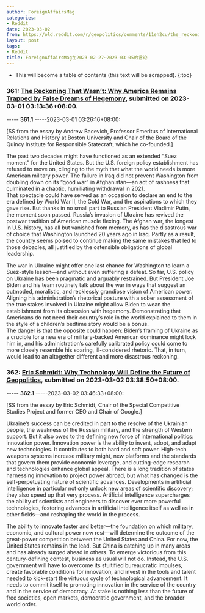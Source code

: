 ```yaml
---
author: ForeignAffairsMag
categories:
- Reddit
date: 2023-03-02
from: https://old.reddit.com/r/geopolitics/comments/11eh2cu/the_reckoning_that_wasnt_why_america_remains/
layout: post
tags:
- Reddit
title: ForeignAffairsMag在2023-02-27~2023-03-05的言论
---
```


* This will become a table of contents (this text will be scrapped).
{:toc}

### 361: [The Reckoning That Wasn’t: Why America Remains Trapped by False Dreams of Hegemony](https://old.reddit.com/r/geopolitics/comments/11eh2cu/the_reckoning_that_wasnt_why_america_remains/), submitted on 2023-03-01 03:13:36+08:00.

----- __361.1__ -----2023-03-01 03:26:16+08:00:

\[SS from the essay by Andrew Bacevich, Professor Emeritus of International Relations and History at Boston University and Chair of the Board of the Quincy Institute for Responsible Statecraft, which he co-founded.\]

The past two decades might have functioned as an extended “Suez moment” for the United States. But the U.S. foreign policy establishment has refused to move on, clinging to the myth that what the world needs is more American military power. The failure in Iraq did not prevent Washington from doubling down on its “good war” in Afghanistan—an act of rashness that culminated in a chaotic, humiliating withdrawal in 2021.  
That spectacle could have served as an occasion to declare an end to the era defined by World War II, the Cold War, and the aspirations to which they gave rise. But thanks in no small part to Russian President Vladimir Putin, the moment soon passed. Russia’s invasion of Ukraine has revived the postwar tradition of American muscle flexing. The Afghan war, the longest in U.S. history, has all but vanished from memory, as has the disastrous war of choice that Washington launched 20 years ago in Iraq. Partly as a result, the country seems poised to continue making the same mistakes that led to those debacles, all justified by the ostensible obligations of global leadership.

  
The war in Ukraine might offer one last chance for Washington to learn a Suez-style lesson—and without even suffering a defeat. So far, U.S. policy on Ukraine has been pragmatic and arguably restrained. But President Joe Biden and his team routinely talk about the war in ways that suggest an outmoded, moralistic, and recklessly grandiose vision of American power. Aligning his administration’s rhetorical posture with a sober assessment of the true stakes involved in Ukraine might allow Biden to wean the establishment from its obsession with hegemony. Demonstrating that Americans do not need their country’s role in the world explained to them in the style of a children’s bedtime story would be a bonus.  
The danger is that the opposite could happen: Biden’s framing of Ukraine as a crucible for a new era of military-backed American dominance might lock him in, and his administration’s carefully calibrated policy could come to more closely resemble his soaring, ill-considered rhetoric. That, in turn, would lead to an altogether different and more disastrous reckoning.

### 362: [Eric Schmidt: Why Technology Will Define the Future of Geopolitics](https://old.reddit.com/r/geopolitics/comments/11fepfo/eric_schmidt_why_technology_will_define_the/), submitted on 2023-03-02 03:38:50+08:00.

----- __362.1__ -----2023-03-02 03:46:33+08:00:

\[SS from the essay by Eric Schmidt, Chair of the Special Competitive Studies Project and former CEO and Chair of Google.\]

Ukraine’s success can be credited in part to the resolve of the Ukrainian people, the weakness of the Russian military, and the strength of Western support. But it also owes to the defining new force of international politics: innovation power. Innovation power is the ability to invent, adopt, and adapt new technologies. It contributes to both hard and soft power. High-tech weapons systems increase military might, new platforms and the standards that govern them provide economic leverage, and cutting-edge research and technologies enhance global appeal. There is a long tradition of states harnessing innovation to project power abroad, but what has changed is the self-perpetuating nature of scientific advances. Developments in artificial intelligence in particular not only unlock new areas of scientific discovery; they also speed up that very process. Artificial intelligence supercharges the ability of scientists and engineers to discover ever more powerful technologies, fostering advances in artificial intelligence itself as well as in other fields—and reshaping the world in the process.

The ability to innovate faster and better—the foundation on which military, economic, and cultural power now rest—will determine the outcome of the great-power competition between the United States and China. For now, the United States remains in the lead. But China is catching up in many areas and has already surged ahead in others. To emerge victorious from this century-defining contest, business as usual will not do. Instead, the U.S. government will have to overcome its stultified bureaucratic impulses, create favorable conditions for innovation, and invest in the tools and talent needed to kick-start the virtuous cycle of technological advancement. It needs to commit itself to promoting innovation in the service of the country and in the service of democracy. At stake is nothing less than the future of free societies, open markets, democratic government, and the broader world order.

